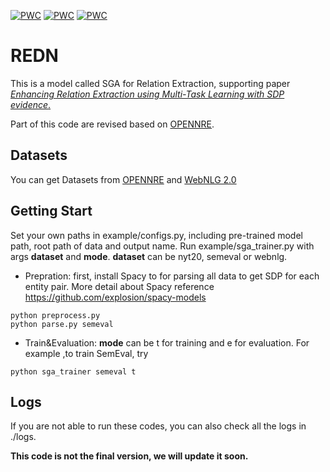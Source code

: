[![PWC](https://img.shields.io/endpoint.svg?url=https://paperswithcode.com/badge/downstream-model-design-of-pre-trained/relation-extraction-on-nyt)](https://paperswithcode.com/sota/relation-extraction-on-nyt?p=downstream-model-design-of-pre-trained)
[![PWC](https://img.shields.io/endpoint.svg?url=https://paperswithcode.com/badge/downstream-model-design-of-pre-trained/relation-extraction-on-semeval-2010-task-8)](https://paperswithcode.com/sota/relation-extraction-on-semeval-2010-task-8?p=downstream-model-design-of-pre-trained)
[![PWC](https://img.shields.io/endpoint.svg?url=https://paperswithcode.com/badge/downstream-model-design-of-pre-trained/relation-extraction-on-webnlg)](https://paperswithcode.com/sota/relation-extraction-on-webnlg?p=downstream-model-design-of-pre-trained)
# REDN

This is a model called SGA for Relation Extraction, supporting paper [*Enhancing Relation Extraction using Multi-Task Learning with SDP evidence*.](https://arxiv.org/)

Part of this code are revised based on [OPENNRE](https://github.com/thunlp/OpenNRE).

## Datasets

You can get Datasets from [OPENNRE](https://github.com/thunlp/OpenNRE) and [WebNLG 2.0](https://gitlab.com/shimorina/webnlg-dataset/tree/master/release_v2)

## Getting Start
 
Set your own paths in example/configs.py, including pre-trained model path, root path of data and output name.
Run example/sga_trainer.py with args **dataset** and **mode**. **dataset** can be nyt20, semeval or webnlg.

* Prepration:  first, install Spacy to for parsing all data to get SDP for each entity pair. More detail about Spacy reference https://github.com/explosion/spacy-models

 ```
python preprocess.py
python parse.py semeval
```

* Train&Evaluation: **mode** can be t for training and e for evaluation. For example ,to train SemEval, try
 ```
python sga_trainer semeval t
```

## Logs

If you are not able to run these codes, you can also check all the logs in ./logs.

**This code is not the final version, we will update it soon.**